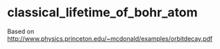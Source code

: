 # classical_lifetime_of_bohr_atom
Based on http://www.physics.princeton.edu/~mcdonald/examples/orbitdecay.pdf
